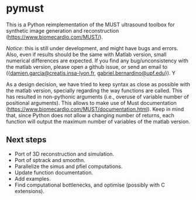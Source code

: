 # pymust

This is a Python reimplementation of the MUST ultrasound toolbox for synthetic image generation and reconstruction (https://www.biomecardio.com/MUST/). 

*Notice:* this is still under development, and might have bugs and errors. Also, even if results should be the same with Matlab version, small numerical differences are expected. If you find any bug/unconsistency with the matlab version, please open a github issue, or send an email to ({damien.garcia@creatis.insa-lyon.fr, gabriel.bernardino@upf.edu}). Y

As a design decision, we have tried to keep syntax as close as possible with the matlab version, specially regarding the way functions are called. This has resulted in non-pythonic arguments (i.e., overuse of variable number of positional arguments). This allows to make use of Must documentation (https://www.biomecardio.com/MUST/documentation.html). Keep in mind that, since Python does not allow a changing number of returns, each function will output the maximum number of variables of the matlab version. 


## Next steps
- Port of 3D reconstruction and simulation. 
- Port of sptrack and smoothn.
- Parallelize the simus and pfiel computations.
- Update function documentation.
- Add examples.
- Find computational bottlenecks, and optimise (possibly with C extensions).
